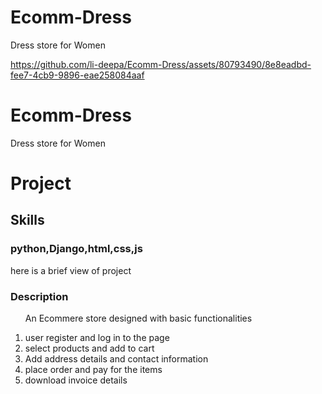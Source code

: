 # Ecomm-Dress
Dress store for Women





https://github.com/li-deepa/Ecomm-Dress/assets/80793490/8e8eadbd-fee7-4cb9-9896-eae258084aaf

# Ecomm-Dress
Dress store for Women
<h1>Project </h1>
<h2>Skills</h2><h3>python,Django,html,css,js</h3>

here is a brief view of project



  <h3>Description</h3>
  <ol><p>An Ecommere store designed with basic functionalities </p>
<li>  user register and log in to the page</li>
<li>  select products and add to cart</li>
<li> Add address details and contact information</li> 
<li>  place order and pay for the items </li> 
<li>  download invoice details</li></ol>
  
</div>
